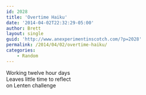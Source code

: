 ```yaml
---
id: 2028
title: 'Overtime Haiku'
date: '2014-04-02T22:32:29-05:00'
author: Brett
layout: single
guid: 'http://www.anexperimentinscotch.com/?p=2028'
permalink: /2014/04/02/overtime-haiku/
categories:
    - Random
---
```


Working twelve hour days  
Leaves little time to reflect  
on Lenten challenge